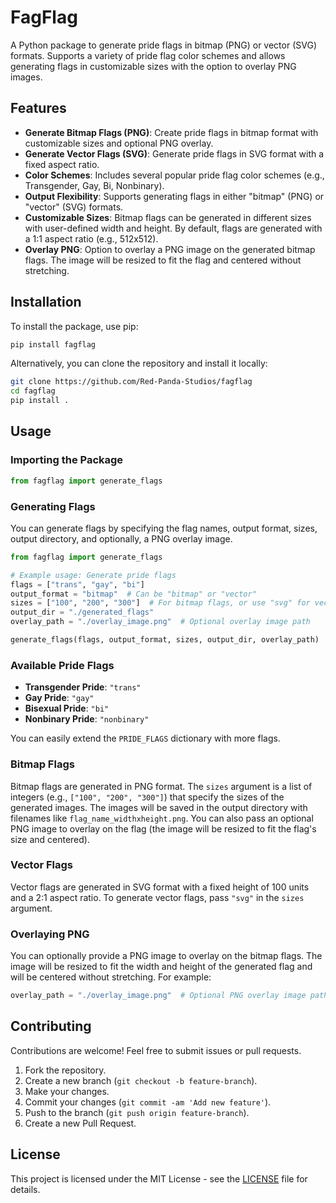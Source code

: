 # FagFlag

A Python package to generate pride flags in bitmap (PNG) or vector (SVG) formats. Supports a variety of pride flag color schemes and allows generating flags in customizable sizes with the option to overlay PNG images.

## Features

- **Generate Bitmap Flags (PNG)**: Create pride flags in bitmap format with customizable sizes and optional PNG overlay.
- **Generate Vector Flags (SVG)**: Generate pride flags in SVG format with a fixed aspect ratio.
- **Color Schemes**: Includes several popular pride flag color schemes (e.g., Transgender, Gay, Bi, Nonbinary).
- **Output Flexibility**: Supports generating flags in either "bitmap" (PNG) or "vector" (SVG) formats.
- **Customizable Sizes**: Bitmap flags can be generated in different sizes with user-defined width and height. By default, flags are generated with a 1:1 aspect ratio (e.g., 512x512).
- **Overlay PNG**: Option to overlay a PNG image on the generated bitmap flags. The image will be resized to fit the flag and centered without stretching.

## Installation

To install the package, use pip:

```bash
pip install fagflag
```

Alternatively, you can clone the repository and install it locally:

```bash
git clone https://github.com/Red-Panda-Studios/fagflag
cd fagflag
pip install .
```

## Usage

### Importing the Package

```python
from fagflag import generate_flags
```

### Generating Flags

You can generate flags by specifying the flag names, output format, sizes, output directory, and optionally, a PNG overlay image.

```python
from fagflag import generate_flags

# Example usage: Generate pride flags
flags = ["trans", "gay", "bi"]
output_format = "bitmap"  # Can be "bitmap" or "vector"
sizes = ["100", "200", "300"]  # For bitmap flags, or use "svg" for vector flags
output_dir = "./generated_flags"
overlay_path = "./overlay_image.png"  # Optional overlay image path

generate_flags(flags, output_format, sizes, output_dir, overlay_path)
```

### Available Pride Flags

- **Transgender Pride**: `"trans"`
- **Gay Pride**: `"gay"`
- **Bisexual Pride**: `"bi"`
- **Nonbinary Pride**: `"nonbinary"`

You can easily extend the `PRIDE_FLAGS` dictionary with more flags.

### Bitmap Flags

Bitmap flags are generated in PNG format. The `sizes` argument is a list of integers (e.g., `["100", "200", "300"]`) that specify the sizes of the generated images. The images will be saved in the output directory with filenames like `flag_name_widthxheight.png`. You can also pass an optional PNG image to overlay on the flag (the image will be resized to fit the flag's size and centered).

### Vector Flags

Vector flags are generated in SVG format with a fixed height of 100 units and a 2:1 aspect ratio. To generate vector flags, pass `"svg"` in the `sizes` argument.

### Overlaying PNG

You can optionally provide a PNG image to overlay on the bitmap flags. The image will be resized to fit the width and height of the generated flag and will be centered without stretching. For example:

```python
overlay_path = "./overlay_image.png"  # Optional PNG overlay image path
```

## Contributing

Contributions are welcome! Feel free to submit issues or pull requests.

1. Fork the repository.
2. Create a new branch (`git checkout -b feature-branch`).
3. Make your changes.
4. Commit your changes (`git commit -am 'Add new feature'`).
5. Push to the branch (`git push origin feature-branch`).
6. Create a new Pull Request.

## License

This project is licensed under the MIT License - see the [LICENSE](LICENSE) file for details.